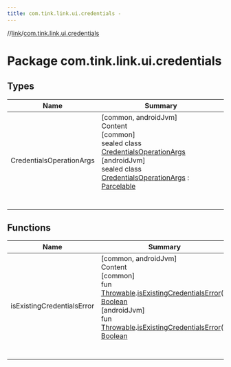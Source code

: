 ```yaml
---
title: com.tink.link.ui.credentials -
---
```

//[link](../index.md)/[com.tink.link.ui.credentials](index.md)



# Package com.tink.link.ui.credentials  


## Types  
  
|  Name|  Summary| 
|---|---|
| <a name="com.tink.link.ui.credentials/CredentialsOperationArgs///PointingToDeclaration/"></a>CredentialsOperationArgs| <a name="com.tink.link.ui.credentials/CredentialsOperationArgs///PointingToDeclaration/"></a>[common, androidJvm]  <br>Content  <br>[common]  <br>sealed class [CredentialsOperationArgs]([common]-credentials-operation-args/index.md)  <br>[androidJvm]  <br>sealed class [CredentialsOperationArgs]([android-jvm]-credentials-operation-args/index.md) : [Parcelable](https://developer.android.com/reference/kotlin/android/os/Parcelable.html)  <br><br><br>


## Functions  
  
|  Name|  Summary| 
|---|---|
| <a name="com.tink.link.ui.credentials//isExistingCredentialsError/kotlin.Throwable#/PointingToDeclaration/"></a>isExistingCredentialsError| <a name="com.tink.link.ui.credentials//isExistingCredentialsError/kotlin.Throwable#/PointingToDeclaration/"></a>[common, androidJvm]  <br>Content  <br>[common]  <br>fun [Throwable](https://kotlinlang.org/api/latest/jvm/stdlib/kotlin/-throwable/index.html).[isExistingCredentialsError]([common]is-existing-credentials-error.md)(): [Boolean](https://kotlinlang.org/api/latest/jvm/stdlib/kotlin/-boolean/index.html)  <br>[androidJvm]  <br>fun [Throwable](https://kotlinlang.org/api/latest/jvm/stdlib/kotlin/-throwable/index.html).[isExistingCredentialsError]([android-jvm]is-existing-credentials-error.md)(): [Boolean](https://kotlinlang.org/api/latest/jvm/stdlib/kotlin/-boolean/index.html)  <br><br><br>

